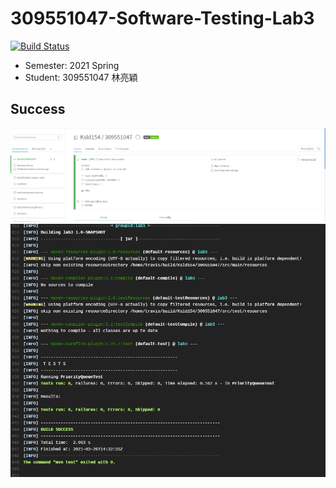 # 309551047-Software-Testing-Lab3

[![Build Status](https://travis-ci.com/Ksld154/309551047.svg?branch=main)](https://travis-ci.com/Ksld154/309551047)

* Semester: 2021 Spring
* Student:  309551047 林亮穎

## Success
![](./img/travis_success2.png)
![](./img/travis_success.png)
